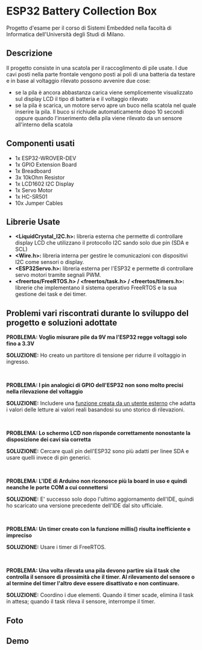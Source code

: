 # ESP32 Battery Collection Box
Progetto d'esame per il corso di Sistemi Embedded nella facoltà di Informatica dell'Università degli Studi di Milano.

## Descrizione
Il progetto consiste in una scatola per il raccoglimento di pile usate. 
I due cavi posti nella parte frontale vengono posti ai poli di una batteria da testare e in base al voltaggio rilevato possono avvenire due cose:
- se la pila è ancora abbastanza carica viene semplicemente visualizzato sul display LCD il tipo di batteria e il voltaggio rilevato
- se la pila è scarica, un motore servo apre un buco nella scatola nel quale inserire la pila. Il buco si richiude automaticamente dopo 10 secondi oppure quando l'inserimento della pila viene rilevato da un sensore all'interno della scatola

## Componenti usati

- 1x ESP32-WROVER-DEV
- 1x GPIO Extension Board
- 1x Breadboard
- 3x 10kOhm Resistor
- 1x LCD1602 I2C Display
- 1x Servo Motor
- 1x HC-SR501
- 10x Jumper Cables

## Librerie Usate

- **<LiquidCrystal_I2C.h>:** libreria esterna che permette di controllare display LCD che utilizzano il protocollo I2C sando solo due pin (SDA e SCL)
- **<Wire.h>:** libreria interna per gestire le comunicazioni con dispositivi I2C come sensori o display.
- **<ESP32Servo.h>:** libreria esterna per l'ESP32 e permette di controllare servo motori tramite segnali PWM.
- **<freertos/FreeRTOS.h> / <freertos/task.h> / <freertos/timers.h>:** librerie che implementano il sistema operativo FreeRTOS e la sua gestione dei task e dei timer.

## Problemi vari riscontrati durante lo sviluppo del progetto e soluzioni adottate
**PROBLEMA: Voglio misurare pile da 9V ma l'ESP32 regge voltaggi solo fino a 3.3V**

**SOLUZIONE:** Ho creato un partitore di tensione per ridurre il voltaggio in ingresso.

<br />

**PROBLEMA: I pin analogici di GPIO dell'ESP32 non sono molto precisi nella rilevazione del voltaggio**

**SOLUZIONE:** Includere una [funzione creata da un utente esterno](https://github.com/G6EJD/ESP32-ADC-Accuracy-Improvement-function/tree/master) che adatta i valori delle letture ai valori reali basandosi su uno storico di rilevazioni.

<br />

**PROBLEMA: Lo schermo LCD non risponde correttamente nonostante la disposizione dei cavi sia corretta**

**SOLUZIONE:** Cercare quali pin dell'ESP32 sono più adatti per linee SDA e usare quelli invece di pin generici.

<br />

**PROBLEMA: L'IDE di Arduino non riconosce più la board in uso e quindi neanche le porte COM a cui connettersi**

**SOLUZIONE:** E' successo solo dopo l'ultimo aggiornamento dell'IDE, quindi ho scaricato una versione precedente dell'IDE dal sito ufficiale.

<br />

**PROBLEMA: Un timer creato con la funzione millis() risulta inefficiente e impreciso**

**SOLUZIONE:** Usare i timer di FreeRTOS.

<br />

**PROBLEMA: Una volta rilevata una pila devono partire sia il task che controlla il sensore di prossimità che il timer. Al rilevamento del sensore o al termine del timer l'altro deve essere disattivato e non continuare.**

**SOLUZIONE:** Coordino i due elementi. Quando il timer scade, elimina il task in attesa; quando il task rileva il sensore, interrompe il timer.

## Foto

## Demo
